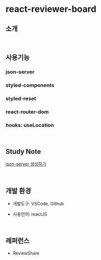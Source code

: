 # react-reviewer-board

## 소개

<br/>

## 사용기능

### json-server

### styled-components

### styled-reset

### react-router-dom

### hooks: useLocation

<br/>

## Study Note

[json-server 생성하기](#)<br/>

  <br>

## 개발 환경

- 개발도구: VSCode, Github
- 사용언어: reactJS

  <br>

## 레퍼런스

- ReviewShare
